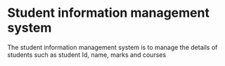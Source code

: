 # Student information management system
The student information management system is to manage the details of students such as student Id, name, marks and courses


